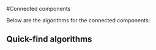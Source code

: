 #Connected components

Below are the algorithms for the connected components: 
## Quick-find algorithms
